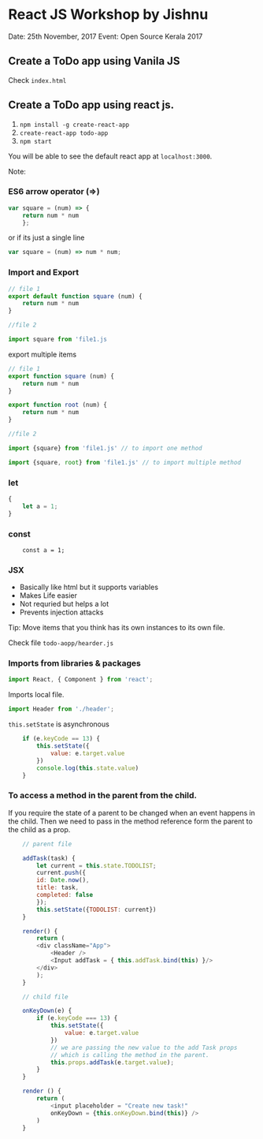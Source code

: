 # React JS Workshop by Jishnu


Date: 25th November, 2017
Event: Open Source Kerala 2017


## Create a ToDo app using Vanila JS

Check `index.html`

## Create a ToDo app using react js.


1. `npm install -g create-react-app`
2. `create-react-app todo-app`
3. `npm start`

You will be able to see the default react app at `localhost:3000`.


Note:

### ES6 arrow operator (=>)

```js
var square = (num) => { 
    return num * num
    };
```
or if its just a single line

```js
var square = (num) => num * num;
```

### Import and Export

```js
// file 1
export default function square (num) {
    return num * num
}

//file 2

import square from 'file1.js
```

export multiple items

```js
// file 1
export function square (num) {
    return num * num
}

export function root (num) {
    return num * num
}

//file 2

import {square} from 'file1.js' // to import one method

import {square, root} from 'file1.js' // to import multiple method
```

### let

```js
{
    let a = 1;
}
```

### const

```
    const a = 1;
```

### JSX

* Basically like html but it supports variables
* Makes Life easier
* Not requried but helps a lot
* Prevents injection attacks


Tip: Move items that you think has its own instances to its own file.

Check file `todo-aopp/hearder.js`


### Imports from libraries & packages

```js
import React, { Component } from 'react';
```

Imports local file.

```js
import Header from './header';
```



`this.setState` is asynchronous

```js
    if (e.keyCode == 13) {
        this.setState({
            value: e.target.value
        })
        console.log(this.state.value)
    }
```


### To access a method in the parent from the child.

If you require the state of a parent to be changed when an event happens in the child. Then
we need to pass in the method reference form the parent to the child as a prop.

```js
    // parent file

    addTask(task) {
        let current = this.state.TODOLIST;
        current.push({
        id: Date.now(),
        title: task,
        completed: false
        });
        this.setState({TODOLIST: current})
    }

    render() {
        return (
        <div className="App">
            <Header />
            <Input addTask = { this.addTask.bind(this) }/>
        </div>
        );
    }

    // child file

    onKeyDown(e) {
        if (e.keyCode === 13) {
            this.setState({
                value: e.target.value
            })
            // we are passing the new value to the add Task props
            // which is calling the method in the parent.
            this.props.addTask(e.target.value);
        }
    }

    render () {
        return (
            <input placeholder = "Create new task!"
            onKeyDown = {this.onKeyDown.bind(this)} />
        )
    }

```